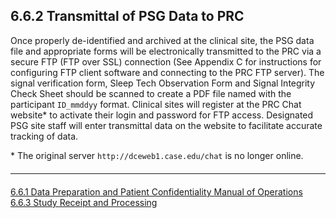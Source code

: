 ## 6.6.2 Transmittal of PSG Data to PRC

Once properly de-identified and archived at the clinical site, the PSG data file and appropriate forms will be electronically transmitted to the PRC via a secure FTP (FTP over SSL) connection (See Appendix C for instructions for configuring FTP client software and connecting to the PRC FTP server). The signal verification form, Sleep Tech Observation Form and Signal Integrity Check Sheet should be scanned to create a PDF file named with the participant `ID_mmddyy` format. Clinical sites will register at the PRC Chat website\* to activate their login and password for FTP access. Designated PSG site staff will enter transmittal data on the website to facilitate accurate tracking of data.

\* The original server `http://dceweb1.case.edu/chat` is no longer online.


<hr class="soften" style="margin-top: 20px;margin-bottom: 20px;"/>

<div class="center">
<div class="btn-group">
  <a href=":pages_path:/manuals/polysomnography-reading-center/6-06-01-data-preparation-and-patient-confidentiality.md" class="btn btn-default">
    <span class="glyphicon glyphicon-chevron-left"></span>
    6.6.1 Data Preparation and Patient Confidentiality
  </a>

  <a href=":pages_path:/manuals/polysomnography-reading-center/6-00-mop-toc.md" class="btn btn-default">
    <span class="glyphicon glyphicon-chevron-up"></span>
    Manual of Operations
  </a>

  <a href=":pages_path:/manuals/polysomnography-reading-center/6-06-03-study-receipt-and-processing.md" class="btn btn-success">
    6.6.3 Study Receipt and Processing
    <span class="glyphicon glyphicon-chevron-right"></span>
  </a>
</div>
</div>
